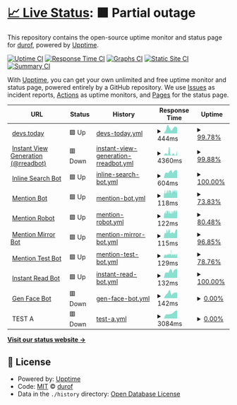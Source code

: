# [📈 Live Status](https://durof.github.io/status): <!--live status--> **🟧 Partial outage**

This repository contains the open-source uptime monitor and status page for [durof](https://durof.github.io/status), powered by [Upptime](https://github.com/upptime/upptime).

[![Uptime CI](https://github.com/durof/status/workflows/Uptime%20CI/badge.svg)](https://github.com/durof/status/actions?query=workflow%3A%22Uptime+CI%22)
[![Response Time CI](https://github.com/durof/status/workflows/Response%20Time%20CI/badge.svg)](https://github.com/durof/status/actions?query=workflow%3A%22Response+Time+CI%22)
[![Graphs CI](https://github.com/durof/status/workflows/Graphs%20CI/badge.svg)](https://github.com/durof/status/actions?query=workflow%3A%22Graphs+CI%22)
[![Static Site CI](https://github.com/durof/status/workflows/Static%20Site%20CI/badge.svg)](https://github.com/durof/status/actions?query=workflow%3A%22Static+Site+CI%22)
[![Summary CI](https://github.com/durof/status/workflows/Summary%20CI/badge.svg)](https://github.com/durof/status/actions?query=workflow%3A%22Summary+CI%22)

With [Upptime](https://upptime.js.org), you can get your own unlimited and free uptime monitor and status page, powered entirely by a GitHub repository. We use [Issues](https://github.com/durof/status/issues) as incident reports, [Actions](https://github.com/durof/status/actions) as uptime monitors, and [Pages](https://durof.github.io/status) for the status page.

<!--start: status pages-->
<!-- This summary is generated by Upptime (https://github.com/upptime/upptime) -->
<!-- Do not edit this manually, your changes will be overwritten -->
<!-- prettier-ignore -->
| URL | Status | History | Response Time | Uptime |
| --- | ------ | ------- | ------------- | ------ |
| <img alt="" src="https://icons.duckduckgo.com/ip3/devs.today.ico" height="13"> [devs.today](https://devs.today) | 🟩 Up | [devs-today.yml](https://github.com/durof/status/commits/HEAD/history/devs-today.yml) | <details><summary><img alt="Response time graph" src="./graphs/devs-today/response-time-week.png" height="20"> 444ms</summary><br><a href="https://durof.github.io/status/history/devs-today"><img alt="Response time 635" src="https://img.shields.io/endpoint?url=https%3A%2F%2Fraw.githubusercontent.com%2Fdurof%2Fstatus%2FHEAD%2Fapi%2Fdevs-today%2Fresponse-time.json"></a><br><a href="https://durof.github.io/status/history/devs-today"><img alt="24-hour response time 399" src="https://img.shields.io/endpoint?url=https%3A%2F%2Fraw.githubusercontent.com%2Fdurof%2Fstatus%2FHEAD%2Fapi%2Fdevs-today%2Fresponse-time-day.json"></a><br><a href="https://durof.github.io/status/history/devs-today"><img alt="7-day response time 444" src="https://img.shields.io/endpoint?url=https%3A%2F%2Fraw.githubusercontent.com%2Fdurof%2Fstatus%2FHEAD%2Fapi%2Fdevs-today%2Fresponse-time-week.json"></a><br><a href="https://durof.github.io/status/history/devs-today"><img alt="30-day response time 437" src="https://img.shields.io/endpoint?url=https%3A%2F%2Fraw.githubusercontent.com%2Fdurof%2Fstatus%2FHEAD%2Fapi%2Fdevs-today%2Fresponse-time-month.json"></a><br><a href="https://durof.github.io/status/history/devs-today"><img alt="1-year response time 642" src="https://img.shields.io/endpoint?url=https%3A%2F%2Fraw.githubusercontent.com%2Fdurof%2Fstatus%2FHEAD%2Fapi%2Fdevs-today%2Fresponse-time-year.json"></a></details> | <details><summary><a href="https://durof.github.io/status/history/devs-today">99.78%</a></summary><a href="https://durof.github.io/status/history/devs-today"><img alt="All-time uptime 99.62%" src="https://img.shields.io/endpoint?url=https%3A%2F%2Fraw.githubusercontent.com%2Fdurof%2Fstatus%2FHEAD%2Fapi%2Fdevs-today%2Fuptime.json"></a><br><a href="https://durof.github.io/status/history/devs-today"><img alt="24-hour uptime 98.49%" src="https://img.shields.io/endpoint?url=https%3A%2F%2Fraw.githubusercontent.com%2Fdurof%2Fstatus%2FHEAD%2Fapi%2Fdevs-today%2Fuptime-day.json"></a><br><a href="https://durof.github.io/status/history/devs-today"><img alt="7-day uptime 99.78%" src="https://img.shields.io/endpoint?url=https%3A%2F%2Fraw.githubusercontent.com%2Fdurof%2Fstatus%2FHEAD%2Fapi%2Fdevs-today%2Fuptime-week.json"></a><br><a href="https://durof.github.io/status/history/devs-today"><img alt="30-day uptime 99.95%" src="https://img.shields.io/endpoint?url=https%3A%2F%2Fraw.githubusercontent.com%2Fdurof%2Fstatus%2FHEAD%2Fapi%2Fdevs-today%2Fuptime-month.json"></a><br><a href="https://durof.github.io/status/history/devs-today"><img alt="1-year uptime 99.55%" src="https://img.shields.io/endpoint?url=https%3A%2F%2Fraw.githubusercontent.com%2Fdurof%2Fstatus%2FHEAD%2Fapi%2Fdevs-today%2Fuptime-year.json"></a></details>
| <img alt="" src="https://icons.duckduckgo.com/ip3/a.devs.today.ico" height="13"> [Instant View Generation (@rreadbot)](https://a.devs.today/example.org) | 🟥 Down | [instant-view-generation-rreadbot.yml](https://github.com/durof/status/commits/HEAD/history/instant-view-generation-rreadbot.yml) | <details><summary><img alt="Response time graph" src="./graphs/instant-view-generation-rreadbot/response-time-week.png" height="20"> 4360ms</summary><br><a href="https://durof.github.io/status/history/instant-view-generation-rreadbot"><img alt="Response time 8414" src="https://img.shields.io/endpoint?url=https%3A%2F%2Fraw.githubusercontent.com%2Fdurof%2Fstatus%2FHEAD%2Fapi%2Finstant-view-generation-rreadbot%2Fresponse-time.json"></a><br><a href="https://durof.github.io/status/history/instant-view-generation-rreadbot"><img alt="24-hour response time 12263" src="https://img.shields.io/endpoint?url=https%3A%2F%2Fraw.githubusercontent.com%2Fdurof%2Fstatus%2FHEAD%2Fapi%2Finstant-view-generation-rreadbot%2Fresponse-time-day.json"></a><br><a href="https://durof.github.io/status/history/instant-view-generation-rreadbot"><img alt="7-day response time 4360" src="https://img.shields.io/endpoint?url=https%3A%2F%2Fraw.githubusercontent.com%2Fdurof%2Fstatus%2FHEAD%2Fapi%2Finstant-view-generation-rreadbot%2Fresponse-time-week.json"></a><br><a href="https://durof.github.io/status/history/instant-view-generation-rreadbot"><img alt="30-day response time 3506" src="https://img.shields.io/endpoint?url=https%3A%2F%2Fraw.githubusercontent.com%2Fdurof%2Fstatus%2FHEAD%2Fapi%2Finstant-view-generation-rreadbot%2Fresponse-time-month.json"></a><br><a href="https://durof.github.io/status/history/instant-view-generation-rreadbot"><img alt="1-year response time 8910" src="https://img.shields.io/endpoint?url=https%3A%2F%2Fraw.githubusercontent.com%2Fdurof%2Fstatus%2FHEAD%2Fapi%2Finstant-view-generation-rreadbot%2Fresponse-time-year.json"></a></details> | <details><summary><a href="https://durof.github.io/status/history/instant-view-generation-rreadbot">99.88%</a></summary><a href="https://durof.github.io/status/history/instant-view-generation-rreadbot"><img alt="All-time uptime 99.00%" src="https://img.shields.io/endpoint?url=https%3A%2F%2Fraw.githubusercontent.com%2Fdurof%2Fstatus%2FHEAD%2Fapi%2Finstant-view-generation-rreadbot%2Fuptime.json"></a><br><a href="https://durof.github.io/status/history/instant-view-generation-rreadbot"><img alt="24-hour uptime 99.19%" src="https://img.shields.io/endpoint?url=https%3A%2F%2Fraw.githubusercontent.com%2Fdurof%2Fstatus%2FHEAD%2Fapi%2Finstant-view-generation-rreadbot%2Fuptime-day.json"></a><br><a href="https://durof.github.io/status/history/instant-view-generation-rreadbot"><img alt="7-day uptime 99.88%" src="https://img.shields.io/endpoint?url=https%3A%2F%2Fraw.githubusercontent.com%2Fdurof%2Fstatus%2FHEAD%2Fapi%2Finstant-view-generation-rreadbot%2Fuptime-week.json"></a><br><a href="https://durof.github.io/status/history/instant-view-generation-rreadbot"><img alt="30-day uptime 98.94%" src="https://img.shields.io/endpoint?url=https%3A%2F%2Fraw.githubusercontent.com%2Fdurof%2Fstatus%2FHEAD%2Fapi%2Finstant-view-generation-rreadbot%2Fuptime-month.json"></a><br><a href="https://durof.github.io/status/history/instant-view-generation-rreadbot"><img alt="1-year uptime 98.76%" src="https://img.shields.io/endpoint?url=https%3A%2F%2Fraw.githubusercontent.com%2Fdurof%2Fstatus%2FHEAD%2Fapi%2Finstant-view-generation-rreadbot%2Fuptime-year.json"></a></details>
| <img alt="" src="https://icons.duckduckgo.com/ip3/backend.isbotdown.com.ico" height="13"> [Inline Search Bot](https://backend.isbotdown.com/bots/isbot) | 🟩 Up | [inline-search-bot.yml](https://github.com/durof/status/commits/HEAD/history/inline-search-bot.yml) | <details><summary><img alt="Response time graph" src="./graphs/inline-search-bot/response-time-week.png" height="20"> 604ms</summary><br><a href="https://durof.github.io/status/history/inline-search-bot"><img alt="Response time 519" src="https://img.shields.io/endpoint?url=https%3A%2F%2Fraw.githubusercontent.com%2Fdurof%2Fstatus%2FHEAD%2Fapi%2Finline-search-bot%2Fresponse-time.json"></a><br><a href="https://durof.github.io/status/history/inline-search-bot"><img alt="24-hour response time 678" src="https://img.shields.io/endpoint?url=https%3A%2F%2Fraw.githubusercontent.com%2Fdurof%2Fstatus%2FHEAD%2Fapi%2Finline-search-bot%2Fresponse-time-day.json"></a><br><a href="https://durof.github.io/status/history/inline-search-bot"><img alt="7-day response time 604" src="https://img.shields.io/endpoint?url=https%3A%2F%2Fraw.githubusercontent.com%2Fdurof%2Fstatus%2FHEAD%2Fapi%2Finline-search-bot%2Fresponse-time-week.json"></a><br><a href="https://durof.github.io/status/history/inline-search-bot"><img alt="30-day response time 526" src="https://img.shields.io/endpoint?url=https%3A%2F%2Fraw.githubusercontent.com%2Fdurof%2Fstatus%2FHEAD%2Fapi%2Finline-search-bot%2Fresponse-time-month.json"></a><br><a href="https://durof.github.io/status/history/inline-search-bot"><img alt="1-year response time 512" src="https://img.shields.io/endpoint?url=https%3A%2F%2Fraw.githubusercontent.com%2Fdurof%2Fstatus%2FHEAD%2Fapi%2Finline-search-bot%2Fresponse-time-year.json"></a></details> | <details><summary><a href="https://durof.github.io/status/history/inline-search-bot">100.00%</a></summary><a href="https://durof.github.io/status/history/inline-search-bot"><img alt="All-time uptime 98.04%" src="https://img.shields.io/endpoint?url=https%3A%2F%2Fraw.githubusercontent.com%2Fdurof%2Fstatus%2FHEAD%2Fapi%2Finline-search-bot%2Fuptime.json"></a><br><a href="https://durof.github.io/status/history/inline-search-bot"><img alt="24-hour uptime 100.00%" src="https://img.shields.io/endpoint?url=https%3A%2F%2Fraw.githubusercontent.com%2Fdurof%2Fstatus%2FHEAD%2Fapi%2Finline-search-bot%2Fuptime-day.json"></a><br><a href="https://durof.github.io/status/history/inline-search-bot"><img alt="7-day uptime 100.00%" src="https://img.shields.io/endpoint?url=https%3A%2F%2Fraw.githubusercontent.com%2Fdurof%2Fstatus%2FHEAD%2Fapi%2Finline-search-bot%2Fuptime-week.json"></a><br><a href="https://durof.github.io/status/history/inline-search-bot"><img alt="30-day uptime 98.70%" src="https://img.shields.io/endpoint?url=https%3A%2F%2Fraw.githubusercontent.com%2Fdurof%2Fstatus%2FHEAD%2Fapi%2Finline-search-bot%2Fuptime-month.json"></a><br><a href="https://durof.github.io/status/history/inline-search-bot"><img alt="1-year uptime 97.58%" src="https://img.shields.io/endpoint?url=https%3A%2F%2Fraw.githubusercontent.com%2Fdurof%2Fstatus%2FHEAD%2Fapi%2Finline-search-bot%2Fuptime-year.json"></a></details>
| <img alt="" src="https://icons.duckduckgo.com/ip3/backend.isbotdown.com.ico" height="13"> [Mention Bot](https://backend.isbotdown.com/bots/mentionbot) | 🟩 Up | [mention-bot.yml](https://github.com/durof/status/commits/HEAD/history/mention-bot.yml) | <details><summary><img alt="Response time graph" src="./graphs/mention-bot/response-time-week.png" height="20"> 118ms</summary><br><a href="https://durof.github.io/status/history/mention-bot"><img alt="Response time 120" src="https://img.shields.io/endpoint?url=https%3A%2F%2Fraw.githubusercontent.com%2Fdurof%2Fstatus%2FHEAD%2Fapi%2Fmention-bot%2Fresponse-time.json"></a><br><a href="https://durof.github.io/status/history/mention-bot"><img alt="24-hour response time 139" src="https://img.shields.io/endpoint?url=https%3A%2F%2Fraw.githubusercontent.com%2Fdurof%2Fstatus%2FHEAD%2Fapi%2Fmention-bot%2Fresponse-time-day.json"></a><br><a href="https://durof.github.io/status/history/mention-bot"><img alt="7-day response time 118" src="https://img.shields.io/endpoint?url=https%3A%2F%2Fraw.githubusercontent.com%2Fdurof%2Fstatus%2FHEAD%2Fapi%2Fmention-bot%2Fresponse-time-week.json"></a><br><a href="https://durof.github.io/status/history/mention-bot"><img alt="30-day response time 115" src="https://img.shields.io/endpoint?url=https%3A%2F%2Fraw.githubusercontent.com%2Fdurof%2Fstatus%2FHEAD%2Fapi%2Fmention-bot%2Fresponse-time-month.json"></a><br><a href="https://durof.github.io/status/history/mention-bot"><img alt="1-year response time 120" src="https://img.shields.io/endpoint?url=https%3A%2F%2Fraw.githubusercontent.com%2Fdurof%2Fstatus%2FHEAD%2Fapi%2Fmention-bot%2Fresponse-time-year.json"></a></details> | <details><summary><a href="https://durof.github.io/status/history/mention-bot">73.83%</a></summary><a href="https://durof.github.io/status/history/mention-bot"><img alt="All-time uptime 98.47%" src="https://img.shields.io/endpoint?url=https%3A%2F%2Fraw.githubusercontent.com%2Fdurof%2Fstatus%2FHEAD%2Fapi%2Fmention-bot%2Fuptime.json"></a><br><a href="https://durof.github.io/status/history/mention-bot"><img alt="24-hour uptime 88.69%" src="https://img.shields.io/endpoint?url=https%3A%2F%2Fraw.githubusercontent.com%2Fdurof%2Fstatus%2FHEAD%2Fapi%2Fmention-bot%2Fuptime-day.json"></a><br><a href="https://durof.github.io/status/history/mention-bot"><img alt="7-day uptime 73.83%" src="https://img.shields.io/endpoint?url=https%3A%2F%2Fraw.githubusercontent.com%2Fdurof%2Fstatus%2FHEAD%2Fapi%2Fmention-bot%2Fuptime-week.json"></a><br><a href="https://durof.github.io/status/history/mention-bot"><img alt="30-day uptime 77.13%" src="https://img.shields.io/endpoint?url=https%3A%2F%2Fraw.githubusercontent.com%2Fdurof%2Fstatus%2FHEAD%2Fapi%2Fmention-bot%2Fuptime-month.json"></a><br><a href="https://durof.github.io/status/history/mention-bot"><img alt="1-year uptime 98.09%" src="https://img.shields.io/endpoint?url=https%3A%2F%2Fraw.githubusercontent.com%2Fdurof%2Fstatus%2FHEAD%2Fapi%2Fmention-bot%2Fuptime-year.json"></a></details>
| <img alt="" src="https://icons.duckduckgo.com/ip3/backend.isbotdown.com.ico" height="13"> [Mention Robot](https://backend.isbotdown.com/bots/mentionrobot) | 🟩 Up | [mention-robot.yml](https://github.com/durof/status/commits/HEAD/history/mention-robot.yml) | <details><summary><img alt="Response time graph" src="./graphs/mention-robot/response-time-week.png" height="20"> 122ms</summary><br><a href="https://durof.github.io/status/history/mention-robot"><img alt="Response time 117" src="https://img.shields.io/endpoint?url=https%3A%2F%2Fraw.githubusercontent.com%2Fdurof%2Fstatus%2FHEAD%2Fapi%2Fmention-robot%2Fresponse-time.json"></a><br><a href="https://durof.github.io/status/history/mention-robot"><img alt="24-hour response time 129" src="https://img.shields.io/endpoint?url=https%3A%2F%2Fraw.githubusercontent.com%2Fdurof%2Fstatus%2FHEAD%2Fapi%2Fmention-robot%2Fresponse-time-day.json"></a><br><a href="https://durof.github.io/status/history/mention-robot"><img alt="7-day response time 122" src="https://img.shields.io/endpoint?url=https%3A%2F%2Fraw.githubusercontent.com%2Fdurof%2Fstatus%2FHEAD%2Fapi%2Fmention-robot%2Fresponse-time-week.json"></a><br><a href="https://durof.github.io/status/history/mention-robot"><img alt="30-day response time 117" src="https://img.shields.io/endpoint?url=https%3A%2F%2Fraw.githubusercontent.com%2Fdurof%2Fstatus%2FHEAD%2Fapi%2Fmention-robot%2Fresponse-time-month.json"></a><br><a href="https://durof.github.io/status/history/mention-robot"><img alt="1-year response time 117" src="https://img.shields.io/endpoint?url=https%3A%2F%2Fraw.githubusercontent.com%2Fdurof%2Fstatus%2FHEAD%2Fapi%2Fmention-robot%2Fresponse-time-year.json"></a></details> | <details><summary><a href="https://durof.github.io/status/history/mention-robot">80.48%</a></summary><a href="https://durof.github.io/status/history/mention-robot"><img alt="All-time uptime 98.34%" src="https://img.shields.io/endpoint?url=https%3A%2F%2Fraw.githubusercontent.com%2Fdurof%2Fstatus%2FHEAD%2Fapi%2Fmention-robot%2Fuptime.json"></a><br><a href="https://durof.github.io/status/history/mention-robot"><img alt="24-hour uptime 71.95%" src="https://img.shields.io/endpoint?url=https%3A%2F%2Fraw.githubusercontent.com%2Fdurof%2Fstatus%2FHEAD%2Fapi%2Fmention-robot%2Fuptime-day.json"></a><br><a href="https://durof.github.io/status/history/mention-robot"><img alt="7-day uptime 80.48%" src="https://img.shields.io/endpoint?url=https%3A%2F%2Fraw.githubusercontent.com%2Fdurof%2Fstatus%2FHEAD%2Fapi%2Fmention-robot%2Fuptime-week.json"></a><br><a href="https://durof.github.io/status/history/mention-robot"><img alt="30-day uptime 76.54%" src="https://img.shields.io/endpoint?url=https%3A%2F%2Fraw.githubusercontent.com%2Fdurof%2Fstatus%2FHEAD%2Fapi%2Fmention-robot%2Fuptime-month.json"></a><br><a href="https://durof.github.io/status/history/mention-robot"><img alt="1-year uptime 97.93%" src="https://img.shields.io/endpoint?url=https%3A%2F%2Fraw.githubusercontent.com%2Fdurof%2Fstatus%2FHEAD%2Fapi%2Fmention-robot%2Fuptime-year.json"></a></details>
| <img alt="" src="https://icons.duckduckgo.com/ip3/backend.isbotdown.com.ico" height="13"> [Mention Mirror Bot](https://backend.isbotdown.com/bots/mentionmirrorbot) | 🟩 Up | [mention-mirror-bot.yml](https://github.com/durof/status/commits/HEAD/history/mention-mirror-bot.yml) | <details><summary><img alt="Response time graph" src="./graphs/mention-mirror-bot/response-time-week.png" height="20"> 115ms</summary><br><a href="https://durof.github.io/status/history/mention-mirror-bot"><img alt="Response time 115" src="https://img.shields.io/endpoint?url=https%3A%2F%2Fraw.githubusercontent.com%2Fdurof%2Fstatus%2FHEAD%2Fapi%2Fmention-mirror-bot%2Fresponse-time.json"></a><br><a href="https://durof.github.io/status/history/mention-mirror-bot"><img alt="24-hour response time 156" src="https://img.shields.io/endpoint?url=https%3A%2F%2Fraw.githubusercontent.com%2Fdurof%2Fstatus%2FHEAD%2Fapi%2Fmention-mirror-bot%2Fresponse-time-day.json"></a><br><a href="https://durof.github.io/status/history/mention-mirror-bot"><img alt="7-day response time 115" src="https://img.shields.io/endpoint?url=https%3A%2F%2Fraw.githubusercontent.com%2Fdurof%2Fstatus%2FHEAD%2Fapi%2Fmention-mirror-bot%2Fresponse-time-week.json"></a><br><a href="https://durof.github.io/status/history/mention-mirror-bot"><img alt="30-day response time 109" src="https://img.shields.io/endpoint?url=https%3A%2F%2Fraw.githubusercontent.com%2Fdurof%2Fstatus%2FHEAD%2Fapi%2Fmention-mirror-bot%2Fresponse-time-month.json"></a><br><a href="https://durof.github.io/status/history/mention-mirror-bot"><img alt="1-year response time 114" src="https://img.shields.io/endpoint?url=https%3A%2F%2Fraw.githubusercontent.com%2Fdurof%2Fstatus%2FHEAD%2Fapi%2Fmention-mirror-bot%2Fresponse-time-year.json"></a></details> | <details><summary><a href="https://durof.github.io/status/history/mention-mirror-bot">96.85%</a></summary><a href="https://durof.github.io/status/history/mention-mirror-bot"><img alt="All-time uptime 95.90%" src="https://img.shields.io/endpoint?url=https%3A%2F%2Fraw.githubusercontent.com%2Fdurof%2Fstatus%2FHEAD%2Fapi%2Fmention-mirror-bot%2Fuptime.json"></a><br><a href="https://durof.github.io/status/history/mention-mirror-bot"><img alt="24-hour uptime 100.00%" src="https://img.shields.io/endpoint?url=https%3A%2F%2Fraw.githubusercontent.com%2Fdurof%2Fstatus%2FHEAD%2Fapi%2Fmention-mirror-bot%2Fuptime-day.json"></a><br><a href="https://durof.github.io/status/history/mention-mirror-bot"><img alt="7-day uptime 96.85%" src="https://img.shields.io/endpoint?url=https%3A%2F%2Fraw.githubusercontent.com%2Fdurof%2Fstatus%2FHEAD%2Fapi%2Fmention-mirror-bot%2Fuptime-week.json"></a><br><a href="https://durof.github.io/status/history/mention-mirror-bot"><img alt="30-day uptime 97.98%" src="https://img.shields.io/endpoint?url=https%3A%2F%2Fraw.githubusercontent.com%2Fdurof%2Fstatus%2FHEAD%2Fapi%2Fmention-mirror-bot%2Fuptime-month.json"></a><br><a href="https://durof.github.io/status/history/mention-mirror-bot"><img alt="1-year uptime 94.90%" src="https://img.shields.io/endpoint?url=https%3A%2F%2Fraw.githubusercontent.com%2Fdurof%2Fstatus%2FHEAD%2Fapi%2Fmention-mirror-bot%2Fuptime-year.json"></a></details>
| <img alt="" src="https://icons.duckduckgo.com/ip3/backend.isbotdown.com.ico" height="13"> [Mention Test Bot](https://backend.isbotdown.com/bots/mentiontestbot) | 🟩 Up | [mention-test-bot.yml](https://github.com/durof/status/commits/HEAD/history/mention-test-bot.yml) | <details><summary><img alt="Response time graph" src="./graphs/mention-test-bot/response-time-week.png" height="20"> 129ms</summary><br><a href="https://durof.github.io/status/history/mention-test-bot"><img alt="Response time 116" src="https://img.shields.io/endpoint?url=https%3A%2F%2Fraw.githubusercontent.com%2Fdurof%2Fstatus%2FHEAD%2Fapi%2Fmention-test-bot%2Fresponse-time.json"></a><br><a href="https://durof.github.io/status/history/mention-test-bot"><img alt="24-hour response time 135" src="https://img.shields.io/endpoint?url=https%3A%2F%2Fraw.githubusercontent.com%2Fdurof%2Fstatus%2FHEAD%2Fapi%2Fmention-test-bot%2Fresponse-time-day.json"></a><br><a href="https://durof.github.io/status/history/mention-test-bot"><img alt="7-day response time 129" src="https://img.shields.io/endpoint?url=https%3A%2F%2Fraw.githubusercontent.com%2Fdurof%2Fstatus%2FHEAD%2Fapi%2Fmention-test-bot%2Fresponse-time-week.json"></a><br><a href="https://durof.github.io/status/history/mention-test-bot"><img alt="30-day response time 120" src="https://img.shields.io/endpoint?url=https%3A%2F%2Fraw.githubusercontent.com%2Fdurof%2Fstatus%2FHEAD%2Fapi%2Fmention-test-bot%2Fresponse-time-month.json"></a><br><a href="https://durof.github.io/status/history/mention-test-bot"><img alt="1-year response time 116" src="https://img.shields.io/endpoint?url=https%3A%2F%2Fraw.githubusercontent.com%2Fdurof%2Fstatus%2FHEAD%2Fapi%2Fmention-test-bot%2Fresponse-time-year.json"></a></details> | <details><summary><a href="https://durof.github.io/status/history/mention-test-bot">78.76%</a></summary><a href="https://durof.github.io/status/history/mention-test-bot"><img alt="All-time uptime 98.42%" src="https://img.shields.io/endpoint?url=https%3A%2F%2Fraw.githubusercontent.com%2Fdurof%2Fstatus%2FHEAD%2Fapi%2Fmention-test-bot%2Fuptime.json"></a><br><a href="https://durof.github.io/status/history/mention-test-bot"><img alt="24-hour uptime 68.07%" src="https://img.shields.io/endpoint?url=https%3A%2F%2Fraw.githubusercontent.com%2Fdurof%2Fstatus%2FHEAD%2Fapi%2Fmention-test-bot%2Fuptime-day.json"></a><br><a href="https://durof.github.io/status/history/mention-test-bot"><img alt="7-day uptime 78.76%" src="https://img.shields.io/endpoint?url=https%3A%2F%2Fraw.githubusercontent.com%2Fdurof%2Fstatus%2FHEAD%2Fapi%2Fmention-test-bot%2Fuptime-week.json"></a><br><a href="https://durof.github.io/status/history/mention-test-bot"><img alt="30-day uptime 78.82%" src="https://img.shields.io/endpoint?url=https%3A%2F%2Fraw.githubusercontent.com%2Fdurof%2Fstatus%2FHEAD%2Fapi%2Fmention-test-bot%2Fuptime-month.json"></a><br><a href="https://durof.github.io/status/history/mention-test-bot"><img alt="1-year uptime 98.04%" src="https://img.shields.io/endpoint?url=https%3A%2F%2Fraw.githubusercontent.com%2Fdurof%2Fstatus%2FHEAD%2Fapi%2Fmention-test-bot%2Fuptime-year.json"></a></details>
| <img alt="" src="https://icons.duckduckgo.com/ip3/backend.isbotdown.com.ico" height="13"> [Instant Read Bot](https://backend.isbotdown.com/bots/rreadbot) | 🟩 Up | [instant-read-bot.yml](https://github.com/durof/status/commits/HEAD/history/instant-read-bot.yml) | <details><summary><img alt="Response time graph" src="./graphs/instant-read-bot/response-time-week.png" height="20"> 132ms</summary><br><a href="https://durof.github.io/status/history/instant-read-bot"><img alt="Response time 115" src="https://img.shields.io/endpoint?url=https%3A%2F%2Fraw.githubusercontent.com%2Fdurof%2Fstatus%2FHEAD%2Fapi%2Finstant-read-bot%2Fresponse-time.json"></a><br><a href="https://durof.github.io/status/history/instant-read-bot"><img alt="24-hour response time 156" src="https://img.shields.io/endpoint?url=https%3A%2F%2Fraw.githubusercontent.com%2Fdurof%2Fstatus%2FHEAD%2Fapi%2Finstant-read-bot%2Fresponse-time-day.json"></a><br><a href="https://durof.github.io/status/history/instant-read-bot"><img alt="7-day response time 132" src="https://img.shields.io/endpoint?url=https%3A%2F%2Fraw.githubusercontent.com%2Fdurof%2Fstatus%2FHEAD%2Fapi%2Finstant-read-bot%2Fresponse-time-week.json"></a><br><a href="https://durof.github.io/status/history/instant-read-bot"><img alt="30-day response time 112" src="https://img.shields.io/endpoint?url=https%3A%2F%2Fraw.githubusercontent.com%2Fdurof%2Fstatus%2FHEAD%2Fapi%2Finstant-read-bot%2Fresponse-time-month.json"></a><br><a href="https://durof.github.io/status/history/instant-read-bot"><img alt="1-year response time 115" src="https://img.shields.io/endpoint?url=https%3A%2F%2Fraw.githubusercontent.com%2Fdurof%2Fstatus%2FHEAD%2Fapi%2Finstant-read-bot%2Fresponse-time-year.json"></a></details> | <details><summary><a href="https://durof.github.io/status/history/instant-read-bot">100.00%</a></summary><a href="https://durof.github.io/status/history/instant-read-bot"><img alt="All-time uptime 98.07%" src="https://img.shields.io/endpoint?url=https%3A%2F%2Fraw.githubusercontent.com%2Fdurof%2Fstatus%2FHEAD%2Fapi%2Finstant-read-bot%2Fuptime.json"></a><br><a href="https://durof.github.io/status/history/instant-read-bot"><img alt="24-hour uptime 100.00%" src="https://img.shields.io/endpoint?url=https%3A%2F%2Fraw.githubusercontent.com%2Fdurof%2Fstatus%2FHEAD%2Fapi%2Finstant-read-bot%2Fuptime-day.json"></a><br><a href="https://durof.github.io/status/history/instant-read-bot"><img alt="7-day uptime 100.00%" src="https://img.shields.io/endpoint?url=https%3A%2F%2Fraw.githubusercontent.com%2Fdurof%2Fstatus%2FHEAD%2Fapi%2Finstant-read-bot%2Fuptime-week.json"></a><br><a href="https://durof.github.io/status/history/instant-read-bot"><img alt="30-day uptime 98.88%" src="https://img.shields.io/endpoint?url=https%3A%2F%2Fraw.githubusercontent.com%2Fdurof%2Fstatus%2FHEAD%2Fapi%2Finstant-read-bot%2Fuptime-month.json"></a><br><a href="https://durof.github.io/status/history/instant-read-bot"><img alt="1-year uptime 97.65%" src="https://img.shields.io/endpoint?url=https%3A%2F%2Fraw.githubusercontent.com%2Fdurof%2Fstatus%2FHEAD%2Fapi%2Finstant-read-bot%2Fuptime-year.json"></a></details>
| <img alt="" src="https://icons.duckduckgo.com/ip3/backend.isbotdown.com.ico" height="13"> [Gen Face Bot](https://backend.isbotdown.com/bots/genfacebot) | 🟥 Down | [gen-face-bot.yml](https://github.com/durof/status/commits/HEAD/history/gen-face-bot.yml) | <details><summary><img alt="Response time graph" src="./graphs/gen-face-bot/response-time-week.png" height="20"> 142ms</summary><br><a href="https://durof.github.io/status/history/gen-face-bot"><img alt="Response time 116" src="https://img.shields.io/endpoint?url=https%3A%2F%2Fraw.githubusercontent.com%2Fdurof%2Fstatus%2FHEAD%2Fapi%2Fgen-face-bot%2Fresponse-time.json"></a><br><a href="https://durof.github.io/status/history/gen-face-bot"><img alt="24-hour response time 157" src="https://img.shields.io/endpoint?url=https%3A%2F%2Fraw.githubusercontent.com%2Fdurof%2Fstatus%2FHEAD%2Fapi%2Fgen-face-bot%2Fresponse-time-day.json"></a><br><a href="https://durof.github.io/status/history/gen-face-bot"><img alt="7-day response time 142" src="https://img.shields.io/endpoint?url=https%3A%2F%2Fraw.githubusercontent.com%2Fdurof%2Fstatus%2FHEAD%2Fapi%2Fgen-face-bot%2Fresponse-time-week.json"></a><br><a href="https://durof.github.io/status/history/gen-face-bot"><img alt="30-day response time 117" src="https://img.shields.io/endpoint?url=https%3A%2F%2Fraw.githubusercontent.com%2Fdurof%2Fstatus%2FHEAD%2Fapi%2Fgen-face-bot%2Fresponse-time-month.json"></a><br><a href="https://durof.github.io/status/history/gen-face-bot"><img alt="1-year response time 116" src="https://img.shields.io/endpoint?url=https%3A%2F%2Fraw.githubusercontent.com%2Fdurof%2Fstatus%2FHEAD%2Fapi%2Fgen-face-bot%2Fresponse-time-year.json"></a></details> | <details><summary><a href="https://durof.github.io/status/history/gen-face-bot">0.00%</a></summary><a href="https://durof.github.io/status/history/gen-face-bot"><img alt="All-time uptime 3.13%" src="https://img.shields.io/endpoint?url=https%3A%2F%2Fraw.githubusercontent.com%2Fdurof%2Fstatus%2FHEAD%2Fapi%2Fgen-face-bot%2Fuptime.json"></a><br><a href="https://durof.github.io/status/history/gen-face-bot"><img alt="24-hour uptime 0.00%" src="https://img.shields.io/endpoint?url=https%3A%2F%2Fraw.githubusercontent.com%2Fdurof%2Fstatus%2FHEAD%2Fapi%2Fgen-face-bot%2Fuptime-day.json"></a><br><a href="https://durof.github.io/status/history/gen-face-bot"><img alt="7-day uptime 0.00%" src="https://img.shields.io/endpoint?url=https%3A%2F%2Fraw.githubusercontent.com%2Fdurof%2Fstatus%2FHEAD%2Fapi%2Fgen-face-bot%2Fuptime-week.json"></a><br><a href="https://durof.github.io/status/history/gen-face-bot"><img alt="30-day uptime 0.00%" src="https://img.shields.io/endpoint?url=https%3A%2F%2Fraw.githubusercontent.com%2Fdurof%2Fstatus%2FHEAD%2Fapi%2Fgen-face-bot%2Fuptime-month.json"></a><br><a href="https://durof.github.io/status/history/gen-face-bot"><img alt="1-year uptime 0.00%" src="https://img.shields.io/endpoint?url=https%3A%2F%2Fraw.githubusercontent.com%2Fdurof%2Fstatus%2FHEAD%2Fapi%2Fgen-face-bot%2Fuptime-year.json"></a></details>
| <img alt="" src="https://icons.duckduckgo.com/ip3/null.ico" height="13"> TEST A | 🟥 Down | [test-a.yml](https://github.com/durof/status/commits/HEAD/history/test-a.yml) | <details><summary><img alt="Response time graph" src="./graphs/test-a/response-time-week.png" height="20"> 3084ms</summary><br><a href="https://durof.github.io/status/history/test-a"><img alt="Response time 7880" src="https://img.shields.io/endpoint?url=https%3A%2F%2Fraw.githubusercontent.com%2Fdurof%2Fstatus%2FHEAD%2Fapi%2Ftest-a%2Fresponse-time.json"></a><br><a href="https://durof.github.io/status/history/test-a"><img alt="24-hour response time 4562" src="https://img.shields.io/endpoint?url=https%3A%2F%2Fraw.githubusercontent.com%2Fdurof%2Fstatus%2FHEAD%2Fapi%2Ftest-a%2Fresponse-time-day.json"></a><br><a href="https://durof.github.io/status/history/test-a"><img alt="7-day response time 3084" src="https://img.shields.io/endpoint?url=https%3A%2F%2Fraw.githubusercontent.com%2Fdurof%2Fstatus%2FHEAD%2Fapi%2Ftest-a%2Fresponse-time-week.json"></a><br><a href="https://durof.github.io/status/history/test-a"><img alt="30-day response time 2840" src="https://img.shields.io/endpoint?url=https%3A%2F%2Fraw.githubusercontent.com%2Fdurof%2Fstatus%2FHEAD%2Fapi%2Ftest-a%2Fresponse-time-month.json"></a><br><a href="https://durof.github.io/status/history/test-a"><img alt="1-year response time 7317" src="https://img.shields.io/endpoint?url=https%3A%2F%2Fraw.githubusercontent.com%2Fdurof%2Fstatus%2FHEAD%2Fapi%2Ftest-a%2Fresponse-time-year.json"></a></details> | <details><summary><a href="https://durof.github.io/status/history/test-a">0.00%</a></summary><a href="https://durof.github.io/status/history/test-a"><img alt="All-time uptime 1.25%" src="https://img.shields.io/endpoint?url=https%3A%2F%2Fraw.githubusercontent.com%2Fdurof%2Fstatus%2FHEAD%2Fapi%2Ftest-a%2Fuptime.json"></a><br><a href="https://durof.github.io/status/history/test-a"><img alt="24-hour uptime 0.00%" src="https://img.shields.io/endpoint?url=https%3A%2F%2Fraw.githubusercontent.com%2Fdurof%2Fstatus%2FHEAD%2Fapi%2Ftest-a%2Fuptime-day.json"></a><br><a href="https://durof.github.io/status/history/test-a"><img alt="7-day uptime 0.00%" src="https://img.shields.io/endpoint?url=https%3A%2F%2Fraw.githubusercontent.com%2Fdurof%2Fstatus%2FHEAD%2Fapi%2Ftest-a%2Fuptime-week.json"></a><br><a href="https://durof.github.io/status/history/test-a"><img alt="30-day uptime 0.00%" src="https://img.shields.io/endpoint?url=https%3A%2F%2Fraw.githubusercontent.com%2Fdurof%2Fstatus%2FHEAD%2Fapi%2Ftest-a%2Fuptime-month.json"></a><br><a href="https://durof.github.io/status/history/test-a"><img alt="1-year uptime 0.00%" src="https://img.shields.io/endpoint?url=https%3A%2F%2Fraw.githubusercontent.com%2Fdurof%2Fstatus%2FHEAD%2Fapi%2Ftest-a%2Fuptime-year.json"></a></details>

<!--end: status pages-->

[**Visit our status website →**](https://durof.github.io/status)

## 📄 License

- Powered by: [Upptime](https://github.com/upptime/upptime)
- Code: [MIT](./LICENSE) © [durof](https://durof.github.io/status)
- Data in the `./history` directory: [Open Database License](https://opendatacommons.org/licenses/odbl/1-0/)
